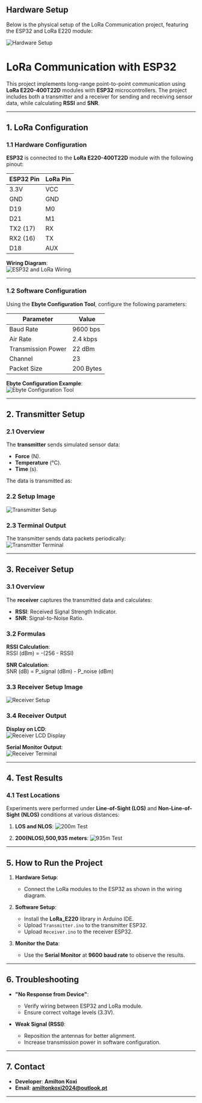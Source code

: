 ## Hardware Setup
Below is the physical setup of the LoRa Communication project, featuring the ESP32 and LoRa E220 module:

![Hardware Setup](IMG_3149.JPG)


# **LoRa Communication with ESP32**

This project implements long-range point-to-point communication using **LoRa E220-400T22D** modules with **ESP32** microcontrollers. The project includes both a transmitter and a receiver for sending and receiving sensor data, while calculating **RSSI** and **SNR**.

---

## **1. LoRa Configuration**

### **1.1 Hardware Configuration**
**ESP32** is connected to the **LoRa E220-400T22D** module with the following pinout:

| **ESP32 Pin** | **LoRa Pin**  |
|---------------|---------------|
| 3.3V          | VCC           |
| GND           | GND           |
| D19           | M0            |
| D21           | M1            |
| TX2 (17)      | RX            |
| RX2 (16)      | TX            |
| D18           | AUX           |

**Wiring Diagram**:  
![ESP32 and LoRa Wiring](setup.png)

---

### **1.2 Software Configuration**
Using the **Ebyte Configuration Tool**, configure the following parameters:

| **Parameter**       | **Value**      |
|----------------------|----------------|
| Baud Rate           | 9600 bps       |
| Air Rate            | 2.4 kbps       |
| Transmission Power  | 22 dBm         |
| Channel             | 23             |
| Packet Size         | 200 Bytes      |

**Ebyte Configuration Example**:  
![Ebyte Configuration Tool](image_2024-12-15_14-24-04.png)

---

## **2. Transmitter Setup**

### **2.1 Overview**
The **transmitter** sends simulated sensor data:
- **Force** (N).
- **Temperature** (°C).
- **Time** (s).

The data is transmitted as:


### **2.2 Setup Image**
![Transmitter Setup](IMG_2955.JPG)

### **2.3 Terminal Output**
The transmitter sends data packets periodically:  
![Transmitter Terminal](image_2024-12-15_14-23-24.png)

---

## **3. Receiver Setup**

### **3.1 Overview**
The **receiver** captures the transmitted data and calculates:
- **RSSI**: Received Signal Strength Indicator.
- **SNR**: Signal-to-Noise Ratio.

### 3.2 Formulas

**RSSI Calculation**:  
RSSI (dBm) = -(256 - RSSI)

**SNR Calculation**:  
SNR (dB) = P_signal (dBm) - P_noise (dBm)



### **3.3 Receiver Setup Image**
![Receiver Setup](IMG_3149.JPG)

### **3.4 Receiver Output**
**Display on LCD**:  
![Receiver LCD Display](output.png)

**Serial Monitor Output**:  
![Receiver Terminal](image_2024-12-15_14-23-34.png)

---

## **4. Test Results**

### **4.1 Test Locations**
Experiments were performed under **Line-of-Sight (LOS)** and **Non-Line-of-Sight (NLOS)** conditions at various distances:

1. **LOS and NLOS**:
   ![200m Test](image_2024-12-15_14-53-45.png)

2. **200(NLOS),500,935 meters**:
   ![935m Test](image_2024-12-15_15-02-31.png)


---

## **5. How to Run the Project**

1. **Hardware Setup**:
   - Connect the LoRa modules to the ESP32 as shown in the wiring diagram.

2. **Software Setup**:
   - Install the **LoRa_E220** library in Arduino IDE.
   - Upload `Transmitter.ino` to the transmitter ESP32.
   - Upload `Receiver.ino` to the receiver ESP32.

3. **Monitor the Data**:
   - Use the **Serial Monitor** at **9600 baud rate** to observe the results.

---

## **6. Troubleshooting**

- **"No Response from Device"**:
  - Verify wiring between ESP32 and LoRa module.
  - Ensure correct voltage levels (3.3V).

- **Weak Signal (RSSI)**:
  - Reposition the antennas for better alignment.
  - Increase transmission power in software configuration.

---

## **7. Contact**
- **Developer**: **Amilton Koxi**
- **Email**: **amiltonkoxi2024@outlook.pt**

---


